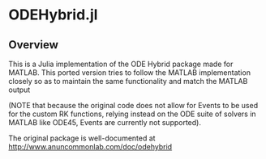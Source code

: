 # ODEHybrid.jl 

## Overview
This is a Julia implementation of the ODE Hybrid package made for MATLAB.
This ported version tries to follow the MATLAB implementation closely so as to maintain the same functionality
and match the MATLAB output 

(NOTE that because the original code does not allow for Events to be used for the custom RK functions, 
relying instead on the ODE suite of solvers in MATLAB like ODE45, Events are currently not supported).

The original package is well-documented at http://www.anuncommonlab.com/doc/odehybrid 